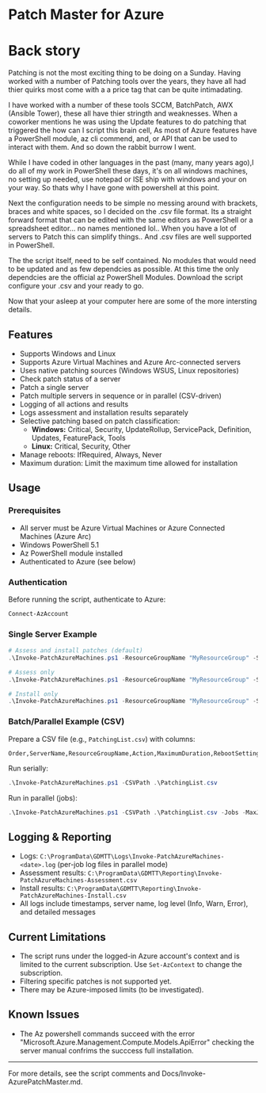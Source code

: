 # Patch Master for Azure

# Back story

Patching is not the most exciting thing to be doing on a Sunday. Having worked with a number of Patching tools over the years, they have all had thier quirks most come with a a price tag that can be quite intimadating. 

I have worked with a number of these tools SCCM, BatchPatch, AWX (Ansible Tower), these all have thier stringth and weaknesses. When a coworker mentions he was using the Update features to do patching that triggered the how can I script this brain cell, As most of Azure features have a PowerShell module, az cli commend, and, or API that can be used to interact with them. And so down the rabbit burrow I went. 

While I have coded in other languages in the past (many, many years ago),I do all of my work in PowerShell these days, it's on all windows machines, no setting up needed, use notepad or ISE ship with windows and your on your way. So thats why I have gone with powershell at this point. 

Next the configuration needs to be simple no messing around with brackets, braces and white spaces, so I decided on the .csv file format. Its a straight forward format that can be edited with the same editors as PowerShell or a spreadsheet editor... no names mentioned lol.. When you have a lot of servers to Patch this can simplify things.. And .csv files are well supported in PowerShell. 

The the script itself, need to be self contained. No modules that would need to be updated and as few dependcies as possible. At this time the only dependcies are the official az PowerShell Modules. Download the script configure your .csv and your ready to go. 

Now that your asleep at your computer here are some of the more intersting details.

## Features

- Supports Windows and Linux
- Supports Azure Virtual Machines and Azure Arc-connected servers
- Uses native patching sources (Windows WSUS, Linux repositories)
- Check patch status of a server
- Patch a single server
- Patch multiple servers in sequence or in parallel (CSV-driven)
- Logging of all actions and results
- Logs assessment and installation results separately
- Selective patching based on patch classification:
  - **Windows:** Critical, Security, UpdateRollup, ServicePack, Definition, Updates, FeaturePack, Tools
  - **Linux:** Critical, Security, Other
- Manage reboots: IfRequired, Always, Never
- Maximum duration: Limit the maximum time allowed for installation

## Usage

### Prerequisites
- All server must be Azure Virtual Machines or Azure Connected Machines (Azure Arc)
- Windows PowerShell 5.1
- Az PowerShell module installed
- Authenticated to Azure (see below)

### Authentication
Before running the script, authenticate to Azure:

```powershell
Connect-AzAccount
```

### Single Server Example

```powershell
# Assess and install patches (default)
.\Invoke-PatchAzureMachines.ps1 -ResourceGroupName "MyResourceGroup" -ServerName "MyVM"

# Assess only
.\Invoke-PatchAzureMachines.ps1 -ResourceGroupName "MyResourceGroup" -ServerName "MyVM" -AssessOnly

# Install only
.\Invoke-PatchAzureMachines.ps1 -ResourceGroupName "MyResourceGroup" -ServerName "MyVM" -InstallOnly
```

### Batch/Parallel Example (CSV)

Prepare a CSV file (e.g., `PatchingList.csv`) with columns:

```
Order,ServerName,ResourceGroupName,Action,MaximumDuration,RebootSetting,WindowsClassificationsToInclude,LinuxClassificationsToInclude
```

Run serially:

```powershell
.\Invoke-PatchAzureMachines.ps1 -CSVPath .\PatchingList.csv
```

Run in parallel (jobs):

```powershell
.\Invoke-PatchAzureMachines.ps1 -CSVPath .\PatchingList.csv -Jobs -MaxJobs 3
```

## Logging & Reporting

- Logs: `C:\ProgramData\GDMTT\Logs\Invoke-PatchAzureMachines-<date>.log` (per-job log files in parallel mode)
- Assessment results: `C:\ProgramData\GDMTT\Reporting\Invoke-PatchAzureMachines-Assessment.csv`
- Install results: `C:\ProgramData\GDMTT\Reporting\Invoke-PatchAzureMachines-Install.csv`
- All logs include timestamps, server name, log level (Info, Warn, Error), and detailed messages

## Current Limitations

- The script runs under the logged-in Azure account's context and is limited to the current subscription. Use `Set-AzContext` to change the subscription.
- Filtering specific patches is not supported yet.
- There may be Azure-imposed limits (to be investigated).

## Known Issues
- The Az powershell commands succeed with the error 
    "Microsoft.Azure.Management.Compute.Models.ApiError"
    checking the server manual confrims the succcess full installation. 
---

For more details, see the script comments and Docs/Invoke-AzurePatchMaster.md.


